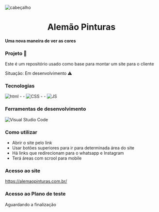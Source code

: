 ![ cabeçalho](https://github.com/programacaogabriel/alemaopinturas.com.br/blob/main/assets/screen.jpeg)


<h1 align="center">Alemão Pinturas </h1>

#### Uma nova maneira de ver as cores


### Projeto 🏰
Este é um repositório usado como base para montar um site para o cliente

Situação: Em desenvolvimento ⚠️


### Tecnologias
![html](https://img.shields.io/badge/HTML5-E34F26?style=for-the-badge&logo=html5&logoColor=white)   - -  ![CSS](https://img.shields.io/badge/CSS3-1572B6?style=for-the-badge&logo=css3&logoColor=white) - - ![JS](https://img.shields.io/badge/JavaScript-F7DF1E?style=for-the-badge&logo=javascript&logoColor=black)


### Ferramentas de desenvolvimento 

![Visual Studio Code](https://img.shields.io/badge/Visual_Studio-000000?style=for-the-badge&logo=visual%20studio&logoColor=white)

### Como utilizar

*  Abrir o site pelo link 
*  Usar botões superiores para ir para determinada área do site
*  Há links que redirecionam para o whatsapp e Instagram
*  Terá áreas com scrool para mobile

### Acesso ao site 

https://alemaopinturas.com.br/

### Acesso ao Plano de teste
Aguardando a finalização